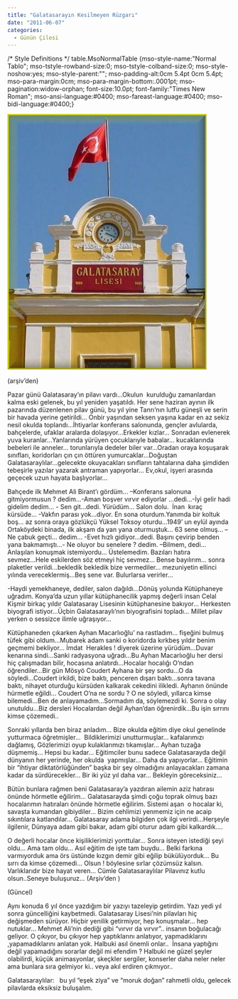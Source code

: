 ```yaml
---
title: "Galatasarayın Kesilmeyen Rüzgarı"
date: "2011-06-07"
categories: 
  - Günün Çilesi
---
```


/\* Style Definitions \*/ table.MsoNormalTable {mso-style-name:"Normal Tablo"; mso-tstyle-rowband-size:0; mso-tstyle-colband-size:0; mso-style-noshow:yes; mso-style-parent:""; mso-padding-alt:0cm 5.4pt 0cm 5.4pt; mso-para-margin:0cm; mso-para-margin-bottom:.0001pt; mso-pagination:widow-orphan; font-size:10.0pt; font-family:"Times New Roman"; mso-ansi-language:#0400; mso-fareast-language:#0400; mso-bidi-language:#0400;}

[![gwssws.jpg](../uploads/2011/06/gwssws.jpg)](../uploads/2011/06/gwssws.jpg "gwssws.jpg")

(arşiv’den)

Pazar günü Galatasaray’ın pilavı vardı...Okulun  kurulduğu zamanlardan kalma eski gelenek, bu yıl yeniden yaşatıldı. Her sene haziran ayının ilk pazarında düzenlenen pilav günü, bu yıl yine Tanrı’nın lutfu güneşli ve serin bir havada yerine getirildi... Onbir yaşından seksen yaşına kadar en az sekiz nesil okulda toplandı...İhtiyarlar konferans salonunda, gençler avlularda, bahçelerde, ufaklar aralarda dolaşıyor...Erkekler kızlar... Sonradan evlenerek yuva kuranlar...Yanlarında yürüyen çocuklarıyle babalar... kucaklarında bebeleri ile anneler... torunlarıyla dedeler biler var...Oradan oraya koşuşarak sınıfları, koridorları çın çın öttüren yumurcaklar...Doğuştan Galatasaraylılar...gelecekte okuyacakları sınıfların tahtalarına daha şimdiden tebeşirle yazılar yazarak antraman yapıyorlar... Ev,okul, işyeri arasında geçecek uzun hayata başlıyorlar...  

Bahçede ilk Mehmet Ali Birant’ı gördüm... –Konferans salonuna gitmiyormusun ? dedim...-Aman boşver vırvır ediyorlar ...dedi...-İyi gelir hadi gidelim dedim... - Sen git...dedi. Yürüdüm... Salon dolu.  İnan  kıraç  kürsüde... -Vakfın parası yok...diyor. En sona oturdum.Yanımda bir koltuk boş... az sonra oraya gözlükçü Yüksel Toksoy oturdu...1949’ un eylül ayında Ortaköydeki binada, ilk akşam da yan yana oturmuştuk... 63 sene olmuş... –Ne çabuk geçti... dedim... -Evet hızlı gidiyor...dedi. Başını çevirip benden yana bakmamıştı...- Ne oluyor bu senelere ? dedim. –Bilmem, dedi... Anlaşılan konuşmak istemiyordu... Üstelemedim. Bazıları hatıra sevmez...Hele eskilerden söz etmeyi hiç sevmez... Bense bayılırım... sonra plaketler verildi...bekledik bekledik bize vermediler... mezuniyetin ellinci yılında vereceklermiş...Beş sene var. Bulurlarsa verirler...

\-Haydi yemekhaneye, dediler, salon dağıldı...Dönüş yolunda Kütüphaneye uğradım. Konya’da uzun yıllar kütüphanecilik yapmış değerli insan Celal Kişmir birkaç yıldır Galatasaray Lisesinin kütüphanesine bakıyor... Herkesten biyografi istiyor...Üçbin Galatasaraylı’nın biyografisini topladı... Millet pilav yerken o sessizce ilimle uğraşıyor...

Kütüphaneden çıkarken Ayhan Macarlıoğlu’ na rastladım... fişeğini bulmuş tüfek gibi oldum...Mubarek adam sanki o koridorda kırkbeş yıldır benim geçmemi bekliyor... İmdat  Herakles ! diyerek üzerine yürüdüm...Duvar kenarına sindi...Sanki radyasyona uğradı...Bu Ayhan Macarlıoğlu her dersi hiç çalışmadan bilir, hocasına anlatırdı...Hocalar hocalığı O’ndan öğrendiler...Bir gün Mösyö Coudert Ayhana bir şey sordu...O da söyledi...Coudert irkildi, bize baktı, penceren dışarı baktı...sonra tavana baktı, nihayet oturduğu kürsüden kalkarak cekedini ilikledi. Ayhanın önünde hürmetle eğildi... Coudert O’na ne sordu ? O ne söyledi, yıllarca kimse bilemedi...Ben de anlayamadım...Sormadım da, söylemezdi ki. Sonra o olay unutuldu...Biz dersleri Hocalardan değil Ayhan’dan öğrenirdik...Bu işin sırrını kimse çözemedi..

Sonraki yıllarda ben biraz anladım... Bize okulda eğitim diye okul genelinde yutturmaca öğretmişler...  Bildiklerimizi unutturmuşlar... kafalarımızı dağlamış, Gözlerimizi oyup kulaklarımızı tıkamışlar... Ayhan tuzağa düşmemiş... Hepsi bu kadar... Eğitimciler bunu sadece Galatasarayda değil dünyanın her yerinde, her okulda  yapmışlar... Daha da yapıyorlar... Eğitimin bir “ihtiyar diktatörlüğünden” başka bir şey olmadığını anlayacakları zamana kadar da sürdürecekler... Bir iki yüz yıl daha var... Bekleyin göreceksiniz...

Bütün bunlara rağmen beni Galatasaray’a yazdıran ailemin aziz hatırası önünde hörmetle eğilirim... Galatasarayda şimdi çoğu toprak olmuş bazı hocalarımın hatıraları önünde hörmetle eğilirim. Sistemi aşan  o hocalar ki, savaşta kumandan gibiydiler... Bizim cehlimizi yenmemiz için ne acaip sıkıntılara katlandılar... Galatasaray adama bilgiden çok ilgi verirdi...Herşeyle ilgilenir, Dünyaya adam gibi bakar, adam gibi oturur adam gibi kalkardık....

O değerli hocalar önce kişiliklerimizi yonttular... Sonra isteyen istediği şeyi oldu... Ama tam oldu... Asıl eğitim de işte tam buydu... Belki farkına varmıyorduk ama örs üstünde kızgın demir gibi eğilip bükülüyorduk... Bu sırrı da kimse çözemedi... Olsun ! böylesine sırlar çözümsüz kalsın. Varlıklarıdır bize hayat veren... Cümle Galatasaraylılar Pilavınız kutlu olsun..Seneye buluşuruz... (Arşiv’den )   

(Güncel) 

Aynı konuda 6 yıl önce yazdığım bir yazıyı tazeleyip getirdim. Yazı yedi yıl sonra güncelliğini kaybetmedi. Galatasaray Lisesi’nin pilavları hiç değişmeden sürüyor. Hiçbir yenilik getirmiyor, hep konuşmalar… hep nutuklar… Mehmet Ali’nin dediği gibi “vırvır da vırvır”.. insanın boğulacağı geliyor. O çıkıyor, bu çıkıyor hep yaptıklarını anlatıyor, yapmadıklarını ,yapamadıklarını anlatan yok. Halbuki asıl önemli onlar..  İnsana yaptığını değil yapamadığını sorarlar değil mi efendim ? Halbuki ne güzel şeyler olabilirdi, küçük animasyonlar, skeçkler sergiler, konserler daha neler neler ama bunlara sıra gelmiyor ki.. veya akıl erdiren çıkmıyor..

Galatasaraylılar:   bu yıl “eşek ziya” ve “moruk doğan” rahmetli oldu, gelecek pilavlarda eksiksiz buluşalım.
